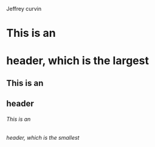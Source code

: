Jeffrey curvin
# This is an <h1> header, which is the largest
## This is an <h2> header
###### This is an <h6> header, which is the smallest
